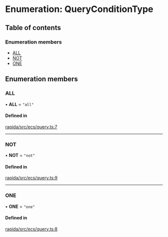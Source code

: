 # Enumeration: QueryConditionType

## Table of contents

### Enumeration members

- [ALL](QueryConditionType.md#all)
- [NOT](QueryConditionType.md#not)
- [ONE](QueryConditionType.md#one)

## Enumeration members

### ALL

• **ALL** = `"all"`

#### Defined in

[rapida/src/ecs/query.ts:7](https://gitlab.com/rapidajs/rapida/-/blob/67ba736/packages/rapida/src/ecs/query.ts#L7)

___

### NOT

• **NOT** = `"not"`

#### Defined in

[rapida/src/ecs/query.ts:9](https://gitlab.com/rapidajs/rapida/-/blob/67ba736/packages/rapida/src/ecs/query.ts#L9)

___

### ONE

• **ONE** = `"one"`

#### Defined in

[rapida/src/ecs/query.ts:8](https://gitlab.com/rapidajs/rapida/-/blob/67ba736/packages/rapida/src/ecs/query.ts#L8)
